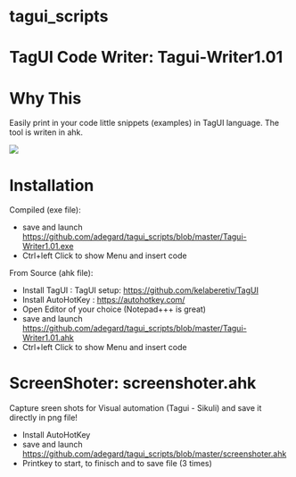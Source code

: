 # tagui_scripts

<h1>TagUI Code Writer:  Tagui-Writer1.01 </h1>

# Why This 
Easily print in your code little snippets (examples) in TagUI language.
The tool is writen in ahk.

<img src="https://raw.githubusercontent.com/adegard/tagui_scripts/master/20180510123237.png"  align="center">


# Installation

Compiled (exe file):
- save and launch https://github.com/adegard/tagui_scripts/blob/master/Tagui-Writer1.01.exe
- Ctrl+left Click to show Menu and insert code

From Source (ahk file):
- Install TagUI : TagUI setup: https://github.com/kelaberetiv/TagUI 
- Install AutoHotKey : https://autohotkey.com/
- Open Editor of your choice (Notepad+++ is great)
- save and launch https://github.com/adegard/tagui_scripts/blob/master/Tagui-Writer1.01.ahk
- Ctrl+left Click to show Menu and insert code



<h1>ScreenShoter:  screenshoter.ahk </h1>
Capture sreen shots for Visual automation (Tagui - Sikuli)  and save it directly in png file!

- Install AutoHotKey
- save and launch https://github.com/adegard/tagui_scripts/blob/master/screenshoter.ahk
- Printkey to start, to finisch and to save file (3 times)
